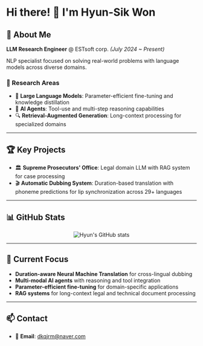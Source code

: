 # Hi there! 👋 I'm Hyun-Sik Won

## 🚀 About Me
**LLM Research Engineer** @ ESTsoft corp. *(July 2024 ~ Present)*

NLP specialist focused on solving real-world problems with language models across diverse domains.

### 🔬 Research Areas
- 🧠 **Large Language Models**: Parameter-efficient fine-tuning and knowledge distillation
- 🤖 **AI Agents**: Tool-use and multi-step reasoning capabilities
- 🔍 **Retrieval-Augmented Generation**: Long-context processing for specialized domains

---

## 🏆 Key Projects
- 🏛️ **Supreme Prosecutors' Office**: Legal domain LLM with RAG system for case processing
- 🎬 **Automatic Dubbing System**: Duration-based translation with phoneme predictions for lip synchronization across 29+ languages

---

## 📊 GitHub Stats
<div align="center">
  
![Hyun's GitHub stats](https://github-readme-stats.vercel.app/api?username=dkqjrm&show_icons=true&theme=radical)

</div>

---

## 🎯 Current Focus
- **Duration-aware Neural Machine Translation** for cross-lingual dubbing
- **Multi-modal AI agents** with reasoning and tool integration
- **Parameter-efficient fine-tuning** for domain-specific applications
- **RAG systems** for long-context legal and technical document processing

---

## 📫 Contact
- 📧 **Email**: dkqjrm@naver.com


<!--
**dkqjrm/dkqjrm** is a ✨ _special_ ✨ repository because its `README.md` (this file) appears on your GitHub profile.

Here are some ideas to get you started:

- 🔭 I’m currently working on ...
- 🌱 I’m currently learning ...
- 👯 I’m looking to collaborate on ...
- 🤔 I’m looking for help with ...
- 💬 Ask me about ...
- 📫 How to reach me: ...
- 😄 Pronouns: ...
- ⚡ Fun fact: ...
-->
